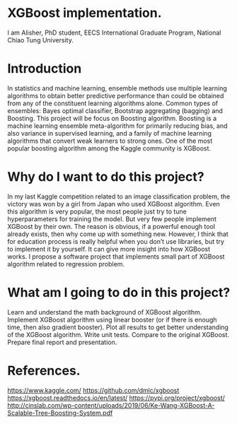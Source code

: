 # XGBoost implementation.

I am Alisher, PhD student, EECS International Graduate Program, National Chiao Tung University.

# Introduction
In statistics and machine learning, ensemble methods use multiple learning algorithms to obtain better predictive performance than could be obtained from any of the constituent learning algorithms alone. Common types of ensembles: Bayes optimal classifier, Bootstrap aggregating (bagging) and Boosting. This project will be focus on Boosting algorithm. Boosting is a machine learning ensemble meta-algorithm for primarily reducing bias, and also variance in supervised learning, and a family of machine learning algorithms that convert weak learners to strong ones. One of the most popular boosting algorithm among the Kaggle community is XGBoost. 

# Why do I want to do this project?
In my last Kaggle competition related to an image classification problem, the victory was won by a girl from Japan who used XGBoost algorithm. Even this algorithm is very popular, the most people just try to tune hyperparameters for training the model. But very few people implement XGBoost by their own. The reason is obvious, if a powerful enough tool already exists, then why come up with something new.
However, I think that for education process is really helpful when you don’t use libraries, but try to implement it by yourself. It can give more insight into how XGBoost works.
I propose a software project that implements small part of XGBoost algorithm related to regression problem.

# What am I going to do in this project?
Learn and understand the math background of XGBoost algorithm.
Implement XGBoost algorithm using linear booster (or if there is enough time, then also gradient booster).
Plot all results to get better understanding of the XGBoost algorithm.
Write unit tests.
Compare to the original XGBoost.
Prepare final report and presentation.

# References.
https://www.kaggle.com/
https://github.com/dmlc/xgboost
https://xgboost.readthedocs.io/en/latest/
https://pypi.org/project/xgboost/
http://cinslab.com/wp-content/uploads/2019/06/Ke-Wang-XGBoost-A-Scalable-Tree-Boosting-System.pdf
